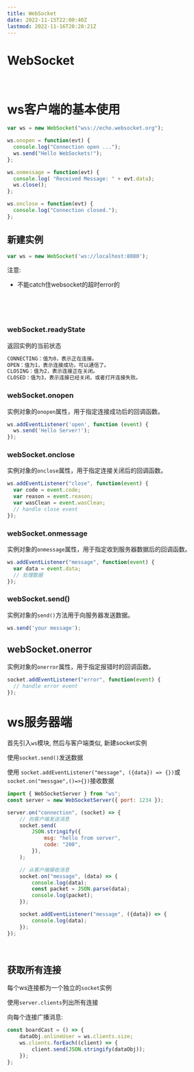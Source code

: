 ```yaml
---
title: WebSocket
date: 2022-11-15T22:00:40Z
lastmod: 2022-11-16T20:28:21Z
---
```


# WebSocket

‍

# ws客户端的基本使用

```js
var ws = new WebSocket("wss://echo.websocket.org");

ws.onopen = function(evt) { 
  console.log("Connection open ..."); 
  ws.send("Hello WebSockets!");
};

ws.onmessage = function(evt) {
  console.log( "Received Message: " + evt.data);
  ws.close();
};

ws.onclose = function(evt) {
  console.log("Connection closed.");
};  
```

## 新建实例

```js
var ws = new WebSocket('ws://localhost:8080');
```

注意:

* 不能catch住websocket的超时error的

‍

‍

### webSocket.readyState

返回实例的当前状态

```js
CONNECTING：值为0，表示正在连接。
OPEN：值为1，表示连接成功，可以通信了。
CLOSING：值为2，表示连接正在关闭。
CLOSED：值为3，表示连接已经关闭，或者打开连接失败。
```

### webSocket.onopen

实例对象的`onopen`​属性，用于指定连接成功后的回调函数。

```js
ws.addEventListener('open', function (event) {
  ws.send('Hello Server!');
});
```

### webSocket.onclose

实例对象的`onclose`​属性，用于指定连接关闭后的回调函数。

```js
ws.addEventListener("close", function(event) {
  var code = event.code;
  var reason = event.reason;
  var wasClean = event.wasClean;
  // handle close event
});
```

### webSocket.onmessage

实例对象的`onmessage`​属性，用于指定收到服务器数据后的回调函数。

```js
ws.addEventListener("message", function(event) {
  var data = event.data;
  // 处理数据
});
```

### webSocket.send()

实例对象的`send()`​方法用于向服务器发送数据。

```js
ws.send('your message');
```

## webSocket.onerror

实例对象的`onerror`​属性，用于指定报错时的回调函数。

```js
socket.addEventListener("error", function(event) {
  // handle error event
});
```

# ws服务器端

首先引入`ws`​模块, 然后与客户端类似, 新建socket实例

使用`socket.send()`​发送数据

使用 `socket.addEventListener("message", ({data}) => {})`​或`socket.on("messgae",()=>{})`​ 接收数据

```js
import { WebSocketServer } from "ws";
const server = new WebSocketServer({ port: 1234 });

server.on("connection", (socket) => {
    // 向客户端发送消息
    socket.send(
        JSON.stringify({
            msg: "hello from server",
            code: "200",
        }),
    );

    // 从客户端接收消息
    socket.on("message", (data) => {
        console.log(data);
        const packet = JSON.parse(data);
        console.log(packet);
    });

    socket.addEventListener("message", ({data}) => {
        console.log(data);
    });
});
```

‍

## 获取所有连接

每个ws连接都为一个独立的`socket`​实例

使用`server.clients`​列出所有连接

向每个连接广播消息: 

```js
const boardCast = () => {
    dataObj.onlineUser = ws.clients.size;
    ws.clients.forEach((client) => {
        client.send(JSON.stringify(dataObj));
    });
};
```
